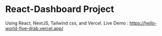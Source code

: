 # React-Dashboard Project

Using React, NextJS, Tailwind css, and Vercel.
Live Demo : https://hello-world-five-drab.vercel.app/
